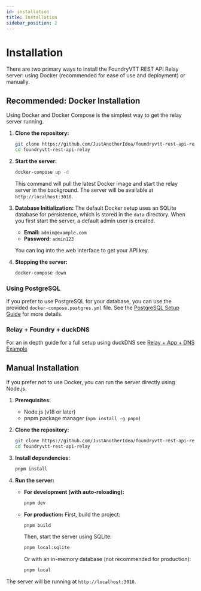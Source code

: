 ```yaml
---
id: installation
title: Installation
sidebar_position: 2
---
```


# Installation

There are two primary ways to install the FoundryVTT REST API Relay server: using Docker (recommended for ease of use and deployment) or manually.

## Recommended: Docker Installation

Using Docker and Docker Compose is the simplest way to get the relay server running.

1.  **Clone the repository:**
    ```bash
    git clone https://github.com/JustAnotherIdea/foundryvtt-rest-api-relay.git
    cd foundryvtt-rest-api-relay
    ```

2.  **Start the server:**
    ```bash
    docker-compose up -d
    ```
    This command will pull the latest Docker image and start the relay server in the background. The server will be available at `http://localhost:3010`.

3.  **Database Initialization:**
    The default Docker setup uses an SQLite database for persistence, which is stored in the `data` directory. When you first start the server, a default admin user is created.
    - **Email:** `admin@example.com`
    - **Password:** `admin123`
    
    You can log into the web interface to get your API key.

4.  **Stopping the server:**
    ```bash
    docker-compose down
    ```

### Using PostgreSQL
If you prefer to use PostgreSQL for your database, you can use the provided `docker-compose.postgres.yml` file. See the [PostgreSQL Setup Guide](/postgres-setup) for more details.

### Relay + Foundry + duckDNS
For an in depth guide for a full setup using duckDNS see [Relay + App + DNS Example](/relay-app-duckdns-example)

## Manual Installation

If you prefer not to use Docker, you can run the server directly using Node.js.

1.  **Prerequisites:**
    - Node.js (v18 or later)
    - pnpm package manager (`npm install -g pnpm`)

2.  **Clone the repository:**
    ```bash
    git clone https://github.com/JustAnotherIdea/foundryvtt-rest-api-relay.git
    cd foundryvtt-rest-api-relay
    ```

3.  **Install dependencies:**
    ```bash
    pnpm install
    ```

4.  **Run the server:**
    - **For development (with auto-reloading):**
      ```bash
      pnpm dev
      ```
    - **For production:**
      First, build the project:
      ```bash
      pnpm build
      ```
      Then, start the server using SQLite:
      ```bash
      pnpm local:sqlite
      ```
      Or with an in-memory database (not recommended for production):
      ```bash
      pnpm local
      ```

The server will be running at `http://localhost:3010`.
